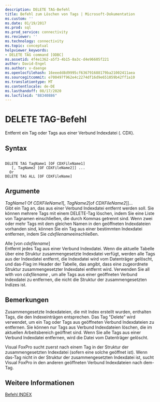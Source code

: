 ```yaml
---
description: DELETE TAG-Befehl
title: Befehl zum Löschen von Tags | Microsoft-Dokumentation
ms.custom: ''
ms.date: 01/19/2017
ms.prod: sql
ms.prod_service: connectivity
ms.reviewer: ''
ms.technology: connectivity
ms.topic: conceptual
helpviewer_keywords:
- DELETE TAG command [ODBC]
ms.assetid: 4f4e1362-a5f3-4b15-8a3c-d4e96605f221
author: David-Engel
ms.author: v-daenge
ms.openlocfilehash: 16eeedd8d9995cf636791688179ba21002411aea
ms.sourcegitcommit: e700497f962e4c2274df16d9e651059b42ff1a10
ms.translationtype: MT
ms.contentlocale: de-DE
ms.lasthandoff: 08/17/2020
ms.locfileid: "88340886"
---
```

# <a name="delete-tag-command"></a>DELETE TAG-Befehl
Entfernt ein Tag oder Tags aus einer Verbund Indexdatei (. CDX).  
  
## <a name="syntax"></a>Syntax  
  
```  
  
DELETE TAG TagName1 [OF CDXFileName1]  
   [, TagName2 [OF CDXFileName2]] ...  
  Or   
DELETE TAG ALL [OF CDXFileName]  
```  
  
## <a name="arguments"></a>Argumente  
 *TagName1* Of *CDXFileName1*[, *TagName2*[of *CDXFileName2*]]...  
 Gibt ein Tag an, das aus einer Verbund Indexdatei entfernt werden soll. Sie können mehrere Tags mit einem DELETE-Tag löschen, indem Sie eine Liste von Tagnamen einschließen, die durch Kommas getrennt sind. Wenn zwei oder mehr Tags mit dem gleichen Namen in den geöffneten Indexdateien vorhanden sind, können Sie ein Tag aus einer bestimmten Indexdatei entfernen, indem Sie *cdxfilename*einschließen.  
  
 Alle [von *cdxfilename*]  
 Entfernt jedes Tag aus einer Verbund Indexdatei. Wenn die aktuelle Tabelle über eine Struktur zusammengesetzte Indexdatei verfügt, werden alle Tags aus der Indexdatei entfernt, die Indexdatei wird vom Datenträger gelöscht, und das-Flag im Header der Tabelle, das angibt, dass eine zugeordnete Struktur zusammengesetzter Indexdatei entfernt wird. Verwenden Sie all with von *cdxfilename* , um alle Tags aus einer geöffneten Verbund Indexdatei zu entfernen, die nicht die Struktur der zusammengesetzten Indizes ist.  
  
## <a name="remarks"></a>Bemerkungen  
 Zusammengesetzte Indexdateien, die mit Index erstellt wurden, enthalten Tags, die den Indexeinträgen entsprechen. Das Tag "Delete" wird verwendet, um ein Tag oder Tags aus geöffneten Verbund Indexdateien zu entfernen. Sie können nur Tags aus Verbund Indexdateien löschen, die im aktuellen Arbeitsbereich geöffnet sind. Wenn Sie alle Tags aus einer Verbund Indexdatei entfernen, wird die Datei vom Datenträger gelöscht.  
  
 Visual FoxPro sucht zuerst nach einem Tag in der Struktur der zusammengesetzten Indexdatei (sofern eine solche geöffnet ist). Wenn das-Tag nicht in der Struktur der zusammengesetzten Indexdatei ist, sucht Visual FoxPro in den anderen geöffneten Verbund Indexdateien nach dem-Tag.  
  
## <a name="see-also"></a>Weitere Informationen  
 [Befehl INDEX](../../odbc/microsoft/index-command.md)
